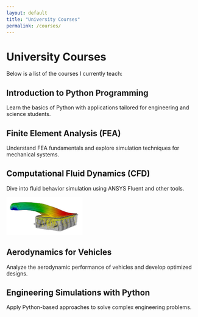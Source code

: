 ```yaml
---
layout: default
title: "University Courses"
permalink: /courses/
---
```


# University Courses

Below is a list of the courses I currently teach:

## **Introduction to Python Programming**
Learn the basics of Python with applications tailored for engineering and science students.

## **Finite Element Analysis (FEA)**
Understand FEA fundamentals and explore simulation techniques for mechanical systems.

## **Computational Fluid Dynamics (CFD)**
Dive into fluid behavior simulation using ANSYS Fluent and other tools.

<img src="assets/images/prueba.jpg" alt="Imagen" width="200" height="100">

## **Aerodynamics for Vehicles**
Analyze the aerodynamic performance of vehicles and develop optimized designs.

## **Engineering Simulations with Python**
Apply Python-based approaches to solve complex engineering problems.
